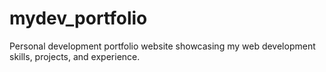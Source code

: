 # mydev_portfolio
Personal development portfolio website showcasing my web development skills, projects, and experience.
